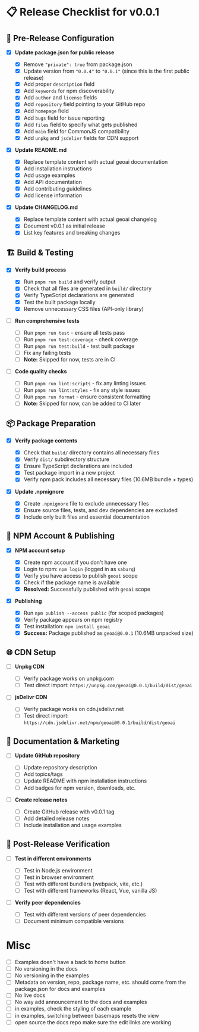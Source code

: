 # 📋 Release Checklist for v0.0.1

## 🔧 **Pre-Release Configuration**

- [x] **Update package.json for public release**

  - [x] Remove `"private": true` from package.json
  - [x] Update version from `"0.0.4"` to `"0.0.1"` (since this is the first public release)
  - [x] Add proper `description` field
  - [x] Add `keywords` for npm discoverability
  - [x] Add `author` and `license` fields
  - [x] Add `repository` field pointing to your GitHub repo
  - [x] Add `homepage` field
  - [x] Add `bugs` field for issue reporting
  - [x] Add `files` field to specify what gets published
  - [x] Add `main` field for CommonJS compatibility
  - [x] Add `unpkg` and `jsdelivr` fields for CDN support

- [x] **Update README.md**

  - [x] Replace template content with actual geoai documentation
  - [x] Add installation instructions
  - [x] Add usage examples
  - [x] Add API documentation
  - [x] Add contributing guidelines
  - [x] Add license information

- [x] **Update CHANGELOG.md**
  - [x] Replace template content with actual geoai changelog
  - [x] Document v0.0.1 as initial release
  - [x] List key features and breaking changes

## 🏗️ **Build & Testing**

- [x] **Verify build process**

  - [x] Run `pnpm run build` and verify output
  - [x] Check that all files are generated in `build/` directory
  - [x] Verify TypeScript declarations are generated
  - [x] Test the built package locally
  - [x] Remove unnecessary CSS files (API-only library)

- [ ] **Run comprehensive tests**

  - [ ] Run `pnpm run test` - ensure all tests pass
  - [ ] Run `pnpm run test:coverage` - check coverage
  - [ ] Run `pnpm run test:build` - test built package
  - [ ] Fix any failing tests
  - [ ] **Note:** Skipped for now, tests are in CI

- [ ] **Code quality checks**
  - [ ] Run `pnpm run lint:scripts` - fix any linting issues
  - [ ] Run `pnpm run lint:styles` - fix any style issues
  - [ ] Run `pnpm run format` - ensure consistent formatting
  - [ ] **Note:** Skipped for now, can be added to CI later

## 📦 **Package Preparation**

- [x] **Verify package contents**

  - [x] Check that `build/` directory contains all necessary files
  - [x] Verify `dist/` subdirectory structure
  - [x] Ensure TypeScript declarations are included
  - [x] Test package import in a new project
  - [x] Verify npm pack includes all necessary files (10.6MB bundle + types)

- [x] **Update .npmignore**
  - [x] Create `.npmignore` file to exclude unnecessary files
  - [x] Ensure source files, tests, and dev dependencies are excluded
  - [x] Include only built files and essential documentation

## 🔐 **NPM Account & Publishing**

- [x] **NPM account setup**

  - [x] Create npm account if you don't have one
  - [x] Login to npm: `npm login` (logged in as `saburq`)
  - [x] Verify you have access to publish `geoai` scope
  - [x] Check if the package name is available
  - [x] **Resolved:** Successfully published with `geoai` scope

- [x] **Publishing**
  - [x] Run `npm publish --access public` (for scoped packages)
  - [x] Verify package appears on npm registry
  - [x] Test installation: `npm install geoai`
  - [x] **Success:** Package published as `geoai@0.0.1` (10.6MB unpacked size)

## 🌐 **CDN Setup**

- [ ] **Unpkg CDN**

  - [ ] Verify package works on unpkg.com
  - [ ] Test direct import: `https://unpkg.com/geoai@0.0.1/build/dist/geoai`

- [ ] **jsDelivr CDN**
  - [ ] Verify package works on cdn.jsdelivr.net
  - [ ] Test direct import: `https://cdn.jsdelivr.net/npm/geoai@0.0.1/build/dist/geoai`

## 📝 **Documentation & Marketing**

- [ ] **Update GitHub repository**

  - [ ] Update repository description
  - [ ] Add topics/tags
  - [ ] Update README with npm installation instructions
  - [ ] Add badges for npm version, downloads, etc.

- [ ] **Create release notes**
  - [ ] Create GitHub release with v0.0.1 tag
  - [ ] Add detailed release notes
  - [ ] Include installation and usage examples

## 🧪 **Post-Release Verification**

- [ ] **Test in different environments**

  - [ ] Test in Node.js environment
  - [ ] Test in browser environment
  - [ ] Test with different bundlers (webpack, vite, etc.)
  - [ ] Test with different frameworks (React, Vue, vanilla JS)

- [ ] **Verify peer dependencies**
  - [ ] Test with different versions of peer dependencies
  - [ ] Document minimum compatible versions

# Misc

- [ ] Examples doen't have a back to home button
- [ ] No versioning in the docs
- [ ] No versioning in the examples
- [ ] Metadata on version, repo, package name, etc. should come from the package.json for docs and examples
- [ ] No live docs
- [ ] No way add announcement to the docs and examples
- [ ] in examples, check the styling of each example
- [ ] in examples, switching between basemaps resets the view
- [ ] open source the docs repo make sure the edit links are working
